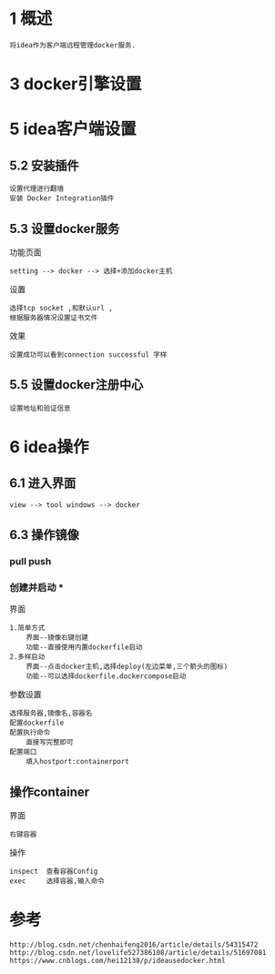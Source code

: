 
# 1 概述

    将idea作为客户端远程管理docker服务.


# 3 docker引擎设置


# 5 idea客户端设置
    

## 5.2 安装插件

    设置代理进行翻墙        
    安装 Docker Integration插件
    
    
## 5.3 设置docker服务

功能页面

    setting --> docker --> 选择+添加docker主机

设置
    
    选择tcp socket ,和默认url ,
    根据服务器情况设置证书文件
    
效果 
   
    设置成功可以看到connection successful 字样    
    
## 5.5 设置docker注册中心

    设置地址和验证信息



# 6 idea操作

## 6.1 进入界面

    view --> tool windows --> docker         
  
    
## 6.3 操作镜像


### pull push


### 创建并启动 * 

界面

    1.简单方式      
        界面--镜像右键创建
        功能--直接使用内置dockerfile启动
    2.多样启动
        界面--点击docker主机,选择deploy(左边菜单,三个箭头的图标)
        功能--可以选择dockerfile.dockercompose启动

参数设置

    选择服务器,镜像名,容器名
    配置dockerfile
    配置执行命令   
        直接写完整即可
    配置端口 
        填入hostport:containerport 

## 操作container

界面
    
    右键容器
    
操作

    inspect  查看容器Config
    exec     选择容器,输入命令  
           





# 参考

    http://blog.csdn.net/chenhaifeng2016/article/details/54315472
    http://blog.csdn.net/lovelife527386108/article/details/51697081
    https://www.cnblogs.com/hei12138/p/ideausedocker.html
